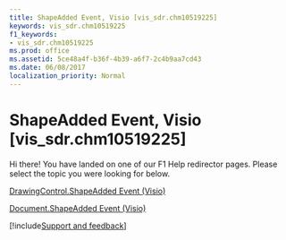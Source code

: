 ```yaml
---
title: ShapeAdded Event, Visio [vis_sdr.chm10519225]
keywords: vis_sdr.chm10519225
f1_keywords:
- vis_sdr.chm10519225
ms.prod: office
ms.assetid: 5ce48a4f-b36f-4b39-a6f7-2c4b9aa7cd43
ms.date: 06/08/2017
localization_priority: Normal
---
```



# ShapeAdded Event, Visio [vis_sdr.chm10519225]

Hi there! You have landed on one of our F1 Help redirector pages. Please select the topic you were looking for below.

[DrawingControl.ShapeAdded Event (Visio)](http://msdn.microsoft.com/library/ed953649-3fae-0a25-099f-37f64e335feb%28Office.15%29.aspx)

[Document.ShapeAdded Event (Visio)](http://msdn.microsoft.com/library/d80b6ee3-8b5f-9c34-e8db-8443146b4728%28Office.15%29.aspx)

[!include[Support and feedback](~/includes/feedback-boilerplate.md)]